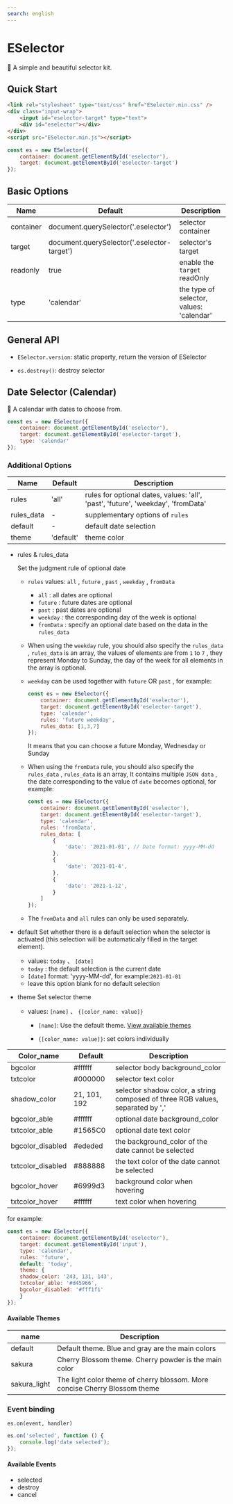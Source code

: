 ```yaml
---
search: english
---
```


# ESelector

 🍡 A simple and beautiful selector kit.

## Quick Start

```html
<link rel="stylesheet" type="text/css" href="ESelector.min.css" />
<div class="input-wrap">
    <input id="eselector-target" type="text">
    <div id="eselector"></div>
</div>
<script src="ESelector.min.js"></script>
```

```js
const es = new ESelector({
    container: document.getElementById('eselector'),
    target: document.getElementById('eselector-target')
});
```

## Basic Options

Name | Default | Description
----|-------|----
container | document.querySelector('.eselector') | selector container
target | document.querySelector('.eselector-target') | selector's target
readonly | true | enable the `target` readOnly
type | 'calendar' | the type of selector, values: 'calendar'

## General API

+ `ESelector.version`: static property, return the version of ESelector

+ `es.destroy()`: destroy selector

## Date Selector (Calendar)

 📅 A calendar with dates to choose from.

```js
const es = new ESelector({
    container: document.getElementById('eselector'),
    target: document.getElementById('eselector-target'),
    type: 'calendar'
});
```

### Additional Options

Name | Default | Description
----|-------|----
rules | 'all' | rules for optional dates, values: 'all', 'past', 'future', 'weekday', 'fromData'
rules_data | - | supplementary options of `rules`
default | - | default date selection
theme | 'default' | theme color

+ rules & rules_data

    Set the judgment rule of optional date

    + `rules` values: `all` , `future` , `past` , `weekday` , `fromData`
        + `all` : all dates are optional
        + `future` : future dates are optional
        + `past` : past dates are optional
        + `weekday` : the corresponding day of the week is optional
        + `fromData` : specify an optional date based on the data in the `rules_data`
    + When using the `weekday` rule, you should also specify the `rules_data` , `rules_data` is an array, the values of elements are from `1` to `7` , they represent Monday to Sunday, the day of the week for all elements in the array is optional.
    + `weekday` can be used together with `future` OR `past` , for example:

        ```js
        const es = new ESelector({
            container: document.getElementById('eselector'),
            target: document.getElementById('eselector-target'),
            type: 'calendar',
            rules: 'future weekday',
            rules_data: [1,3,7]
        });
        ```
        It means that you can choose a future Monday, Wednesday or Sunday
	
	+ When using the `fromData` rule, you should also specify the `rules_data` , `rules_data` is an array, It contains multiple `JSON data` , the date corresponding to the value of `date` becomes optional, for example:

        ```js
        const es = new ESelector({
            container: document.getElementById('eselector'),
            target: document.getElementById('eselector-target'),
            type: 'calendar',
            rules: 'fromData',
            rules_data: [
                {
                    'date': '2021-01-01', // Date format: yyyy-MM-dd
                },
                {
                    'date': '2021-01-4',
                },
                {
                    'date': '2021-1-12',
                }
            ]
        });
        ```

    + The `fromData` and `all` rules can only be used separately.



+ default
    Set whether there is a default selection when the selector is activated (this selection will be automatically filled in the target element).
    + values: `today` 、 `[date]`
    + `today` : the default selection is the current date
    + `[date]` format: 'yyyy-MM-dd', for example:`2021-01-01`
    + leave this option blank for no default selection



+ theme
    Set selector theme
    + values:  `[name]` 、 `{[color_name: value]}`
        - `[name]`:  Use the default theme. [View available themes](https://eselector.js.org/#/home?id=available-themes)
		
        - `{[color_name: value]}`: set colors individually
		
Color_name | Default | Description
----|------|----
bgcolor | #ffffff | selector body background_color
txtcolor | #000000 | selector text color
shadow_color | 21, 101, 192 | selector shadow color, a string composed of three RGB values, separated by ','
bgcolor_able | #ffffff | optional date background_color
txtcolor_able | #1565C0 | optional date text color
bgcolor_disabled | #ededed | the background_color of the date cannot be selected
txtcolor_disabled | #888888 | the text color of the date cannot be selected
bgcolor_hover | #6999d3 | background color when hovering
txtcolor_hover | #ffffff | text color when hovering

for example:

```js
const es = new ESelector({
	container: document.getElementById('eselector'),
	target: document.getElementById('input'),
	type: 'calendar',
	rules: 'future',
	default: 'today',
	theme: {
	shadow_color: '243, 131, 143',
	txtcolor_able: '#d45966',
	bgcolor_disabled: '#fff1f1'
	}
});
```
			
#### Available Themes

name | Description
----|----
default | Default theme. Blue and gray are the main colors
sakura | Cherry Blossom theme. Cherry powder is the main color
sakura_light | The light color theme of cherry blossom. More concise Cherry Blossom theme

### Event binding

`es.on(event, handler)`

```js
es.on('selected', function () {
    console.log('date selected');
});
```

#### Available Events

- selected
- destroy
- cancel